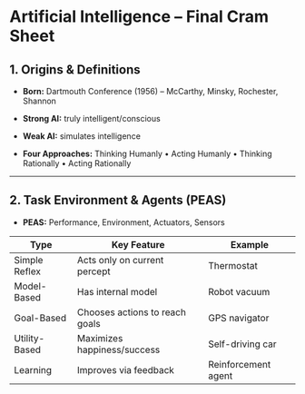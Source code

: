 # Artificial Intelligence – Final Cram Sheet

## 1. Origins & Definitions

- **Born:** Dartmouth Conference (1956) – McCarthy, Minsky, Rochester, Shannon
    
- **Strong AI:** truly intelligent/conscious
    
- **Weak AI:** simulates intelligence
    
- **Four Approaches:** Thinking Humanly • Acting Humanly • Thinking Rationally • Acting Rationally
    

---

## 2. Task Environment & Agents (PEAS)

- **PEAS:** Performance, Environment, Actuators, Sensors
    

|Type|Key Feature|Example|
|---|---|---|
|Simple Reflex|Acts only on current percept|Thermostat|
|Model-Based|Has internal model|Robot vacuum|
|Goal-Based|Chooses actions to reach goals|GPS navigator|
|Utility-Based|Maximizes happiness/success|Self-driving car|
|Learning|Improves via feedback|Reinforcement agent|
